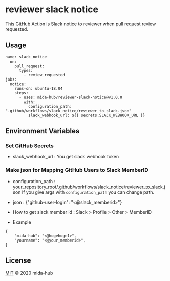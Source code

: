 # reviewer slack notice
This GitHub Action is Slack notice to reviewer when pull request review requested.

## Usage
```
name: slack_notice
  on: 
    pull_request:
      types:
        - review_requested
jobs:
  notice:
    runs-on: ubuntu-18.04
    steps:
      - uses: mida-hub/reviewer-slack-notice@v1.0.0
        with:
          configuration_path: ".github/workflows/slack_notice/reviewer_to_slack.json"
          slack_webhook_url: ${{ secrets.SLACK_WEBHOOK_URL }}
```

## Environment Variables
### Set GitHub Secrets
- slack_webhook_url : You get slack webhook token

### Make json for Mapping GitHub Users to Slack MemberID
- configuration_path : your_repository_root/.github/workflows/slack_notice/reviewer_to_slack.json
If you give args with `configuration_path` you can change path.

- json : {"github-user-login": "<@slack_memberid>"}
- How to get slack member id :
Slack > Profile > Other > MemberID


- Example
```
{
    "mida-hub": "<@hogehoge1>",
    "yourname": "<@your_memberid>",
}

```

## License
[MIT](LICENSE) © 2020 mida-hub